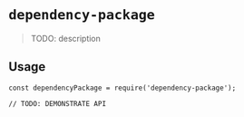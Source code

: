 # `dependency-package`

> TODO: description

## Usage

```
const dependencyPackage = require('dependency-package');

// TODO: DEMONSTRATE API
```
